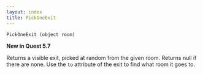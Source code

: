 ```yaml
---
layout: index
title: PickOneExit
---
```


    PickOneExit (object room)

**New in Quest 5.7**    

Returns a visible exit, picked at random from the given room. Returns null if there are none. Use the `to` attribute of the exit to find what room it goes to.